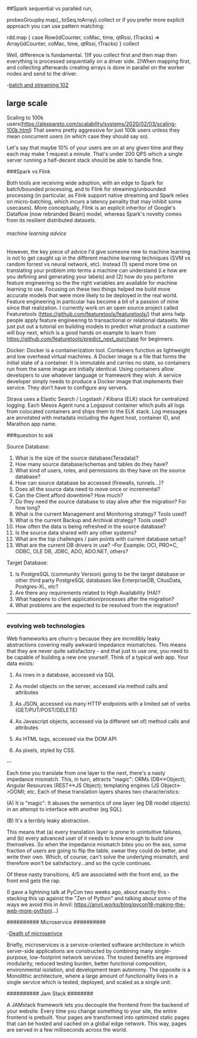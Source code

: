 ##Spark sequential vs paralled run,

probesGroupby.map(_.toSeq.toArray).collect
or if you prefer more explicit approach you can use pattern matching:

rdd.map { case Row(idCounter, coMac, time, qtRssi, tTracks) => 
    Array(idCounter, coMac, time, qtRssi, tTracks)
} collect

Well, difference is fundamental. 
1)If you collect first and then map then everything is processed sequentially on a driver side. 
2)When mapping first, and collecting afterwards creating arrays is done in parallel on the worker nodes and send to the driver.


-[batch and streaming 102](https://www.oreilly.com/ideas/the-world-beyond-batch-streaming-102)


## large scale 

Scaling to 100k users(https://alexpareto.com/scalability/systems/2020/02/03/scaling-100k.html)
That seems pretty aggressive for just 100k users unless they mean concurrent users (in which case they should say so).

Let's say that maybe 10% of your users are on at any given time and they each may make 1 request a minute. That's under 200 QPS which a single server running a half-decent stack should be able to handle fine. 

###Spark vs Flink

Both tools are receiving wide adoption, with an edge to Spark for batch/bounded processing, and to Flink for 
streaming/unbounded processing (in particular, as Flink support native streaming and Spark relies on micro-batching, 
which incurs a latency penality that may inhibit some usecases). More conceptually, Flink is an explicit inheritor of 
Google's Dataflow (now rebranded Beam) model, whereas Spark's novelty comes from its resilient distributed datasets.



###### machine learning advice
However, the key piece of advice I'd give someone new to machine learning is not to get caught up in the different machine learning techniques (SVM vs random forrest vs neural network, etc). Instead (1) spend more time on translating your problem into terms a machine can understand (i.e how are you defining and generating your labels) and (2) how do you perform feature engineering so the the right variables are available for machine learning to use. Focusing on these two things helped me build more accurate models that were more likely to be deployed in the real world.
Feature engineering in particular has become a bit of a passion of mine since that realization. I currently work on an open source project called Featuretools (https://github.com/featuretools/featuretools/) that aims help people apply feature engineering to transactional or relational datasets. We just put out a tutorial on building models to predict what product a customer will buy next, which is a good hands on example to learn from https://github.com/featuretools/predict_next_purchase for beginners.


Docker:
Docker is a containerization tool. Containers function as lightweight and low overhead virtual machines. A Docker image is a file that forms the initial state of a container. It is immutable and carries no state, so containers run from the same image are initially identical.
Using containers allow developers to use whatever language or framework they wish. A service developer simply needs to produce a Docker image that implements their service. They don’t have to configure any servers.


Strava uses a Elastic Search / Logstash / Kibana (ELK) stack for centralized logging. Each Mesos Agent runs a Logspout container which pulls all logs from colocated containers and ships them to the ELK stack. Log messages are annotated with metadata including the Agent host, container ID, and Marathon app name.



###question to ask

Source Database:
1.	What is the size of the source database(Teradata)?
2.	How many source database/schemas and tables do they have?
3.	What kind of users, roles, and permissions do they have on the source database?
4.	How can source database be accessed (firewalls, tunnels…)?
5.	Does all the source data need to move once or incremental?
6.	Can the Client afford downtime? How much?
7.	Do they need the source database to stay alive after the migration? For how long?
8.	What is the current Management and Monitoring strategy? Tools used?
9.	What is the current Backup and Archival strategy? Tools used?
10.	How often the data is being refreshed in the source database?
11.	Is the source data shared with any other systems?
12.	What are the top challenges / pain points with current database setup? 
13.	What are the current DB drivers in use? –For Example: OCI, PRO*C, ODBC, OLE DB, JDBC, ADO, ADO.NET, others? 

Target Database:
1.	Is PostgreSQL (community Version) going to be the target database or other third party PostgreSQL databases like EnterpriseDB, CitusData, Postgres-XL, etc?
2.	Are there any requirements related to High Availability (HA)?
3.	What happens to client application/processes after the migration?
4.	What problems are the expected to be resolved from the migration?       

----------------------------------------------------------------------------
### evolving web technologies

Web frameworks are churn-y because they are incredibly leaky abstractions covering really awkward impedance mismatches. This means that they are never quite satisfactory - and that just to use one, you need to be capable of building a new one yourself.
Think of a typical web app. Your data exists:

1. As rows in a database, accessed via SQL

2. As model objects on the server, accessed via method calls and attributes

3. As JSON, accessed via many HTTP endpoints with a limited set of verbs (GET/PUT/POST/DELETE)

4. As Javascript objects, accessed via (a different set of) method calls and attributes

5. As HTML tags, accessed via the DOM API

6. As pixels, styled by CSS.

--

Each time you translate from one layer to the next, there's a nasty impedance mismatch. This, in turn, attracts "magic": ORMs (DB<->Object); Angular Resources (REST<->JS Object); templating engines (JS Object<->DOM); etc. Each of these translation layers shares two characteristics:

(A) It is "magic": It abuses the semantics of one layer (eg DB model objects) in an attempt to interface with another (eg SQL).

(B) It's a terribly leaky abstraction.

This means that (a) every translation layer is prone to unintuitive failures, and (b) every advanced user of it needs to know enough to build one themselves. So when the impedance mismatch bites you on the ass, some fraction of users are going to flip the table, swear they could do better, and write their own. Which, of course, can't solve the underlying mismatch, and therefore won't be satisfactory...and so the cycle continues.

Of these nasty transitions, 4/5 are associated with the front end, so the front end gets the rap.

(I gave a lightning talk at PyCon two weeks ago, about exactly this - stacking this up against the "Zen of Python" and talking about some of the ways we avoid this in Anvil: https://anvil.works/blog/pycon18-making-the-web-more-pythoni...)


########## Microservice ##########

-[Death of microserivce](https://www.dwmkerr.com/the-death-of-microservice-madness-in-2018/)

Briefly, microservices is a service-oriented software architecture in which server-side applications are constructed by combining many single-purpose, low-footprint network services. The touted benefits are improved modularity, reduced testing burden, better functional composition, environmental isolation, and development team autonomy. The opposite is a Monolithic architecture, where a large amount of functionality lives in a single service which is tested, deployed, and scaled as a single unit.


########## Jam Stack ########

A JAMstack framework lets you decouple the frontend from the backend of your website. Every time you change something to your site, the entire frontend is prebuilt. Your pages are transformed into optimized static pages that can be hosted and cached on a global edge network. This way, pages are served in a few milliseconds across the world.

